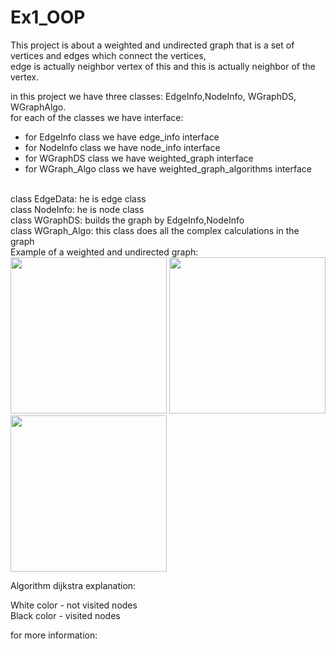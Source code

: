 # Ex1_OOP

This project is about a weighted and undirected graph that is a set of vertices and edges which connect the vertices, 
<br>
edge is actually neighbor vertex of this and this is actually neighbor of the vertex.

in this project we have three classes: EdgeInfo,NodeInfo, WGraphDS, WGraphAlgo.
<br>
for each of the classes we have interface:
- for EdgeInfo class we have edge_info interface
- for NodeInfo class we have node_info interface
- for WGraphDS class we have weighted_graph interface
- for WGraph_Algo class we have weighted_graph_algorithms interface
<br>
class EdgeData: he is edge class
<br>
class NodeInfo: he is node class
<br>
class WGraphDS: builds the graph by EdgeInfo,NodeInfo
<br>
class WGraph_Algo: this class does all the complex calculations in the graph
<br>
Example of a weighted and undirected graph:

<img src="https://github.com/snir1551/Ex1_OOP/blob/master/pictures/graph1.png"  width="250">
<img src="https://github.com/snir1551/Ex1_OOP/blob/master/pictures/graph2.png"  width="250">
<img src="https://github.com/snir1551/Ex1_OOP/blob/master/pictures/graph3.png"  width="250">



Algorithm dijkstra explanation:


White color - not visited nodes<br>
Black color - visited nodes<br>

for more information: 
